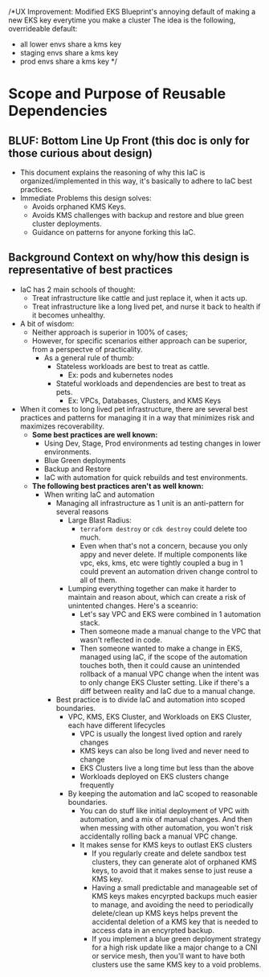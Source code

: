 /*UX Improvement: Modified EKS Blueprint's annoying default of making a new EKS key everytime you make a cluster
The idea is the following, overrideable default:
* all lower envs share a kms key
* staging envs share a kms key
* prod envs share a kms key
*/

# Scope and Purpose of Reusable Dependencies
## BLUF: Bottom Line Up Front (this doc is only for those curious about design)
* This document explains the reasoning of why this IaC is organized/implemented in this way,
  it's basically to adhere to IaC best practices.
* Immediate Problems this design solves:
  * Avoids orphaned KMS Keys.
  * Avoids KMS challenges with backup and restore and blue green cluster deployments.
  * Guidance on patterns for anyone forking this IaC.


## Background Context on why/how this design is representative of best practices
* IaC has 2 main schools of thought:
  * Treat infrastructure like cattle and just replace it, when it acts up.
  * Treat infrastructure like a long lived pet, and nurse it back to health if it becomes unhealthy.
* A bit of wisdom:
  * Neither approach is superior in 100% of cases; 
  * However, for specific scenarios either approach can be superior, from a perspectve of practicality.
    * As a general rule of thumb:
      * Stateless workloads are best to treat as cattle.
        * Ex: pods and kubernetes nodes
      * Stateful workloads and dependencies are best to treat as pets.
        * Ex: VPCs, Databases, Clusters, and KMS Keys
* When it comes to long lived pet infrastructure, there are several best practices and patterns for
  managing it in a way that minimizes risk and maximizes recoverability.
  * **Some best practices are well known:**
    * Using Dev, Stage, Prod environments ad testing changes in lower environments.
    * Blue Green deployments
    * Backup and Restore
    * IaC with automation for quick rebuilds and test environments.
  * **The following best practices aren't as well known:**
    * When writing IaC and automation
      * Managing all infrastructure as 1 unit is an anti-pattern for several reasons
        * Large Blast Radius:
          * `terraform destroy` or `cdk destroy` could delete too much.
          * Even when that's not a concern, because you only appy and never delete. If multiple
            components like vpc, eks, kms, etc were tightly coupled a bug in 1 could prevent
            an automation driven change control to all of them.
        * Lumping everything together can make it harder to maintain and reason about, which can
          create a risk of unintented changes. Here's a sceanrio:
          * Let's say VPC and EKS were combined in 1 automation stack.
          * Then someone made a manual change to the VPC that wasn't reflected in code.
          * Then someone wanted to make a change in EKS, managed using IaC, if the scope of the
            automation touches both, then it could cause an unintended rollback of a manual VPC
            change when the intent was to only change EKS Cluster setting.
            Like if there's a diff between reality and IaC due to a manual change.
      * Best practice is to divide IaC and automation into scoped boundaries.
        * VPC, KMS, EKS Cluster, and Workloads on EKS Cluster, each have different lifecycles 
          * VPC is usually the longest lived option and rarely changes
          * KMS keys can also be long lived and never need to change
          * EKS Clusters live a long time but less than the above
          * Workloads deployed on EKS clusters change frequently
        * By keeping the automation and IaC scoped to reasonable boundaries.
          * You can do stuff like initial deployment of VPC with automation, and a mix of
            manual changes. And then when messing with other automation, you won't risk
            accidentally rolling back a manual VPC change.
          * It makes sense for KMS keys to outlast EKS clusters
            * If you regularly create and delete sandbox test clusters, they can generate
              alot of orphaned KMS keys, to avoid that it makes sense to just reuse a KMS key.
            * Having a small predictable and manageable set of KMS keys makes encyrpted backups
              much easier to manage, and avoiding the need to periodically delete/clean up KMS
              keys helps prevent the accidental deletion of a KMS key that is needed to access
              data in an encyrpted backup.
            * If you implement a blue green deployment strategy for a high risk update like
              a major change to a CNI or service mesh, then you'll want to have both clusters
              use the same KMS key to a void problems.

